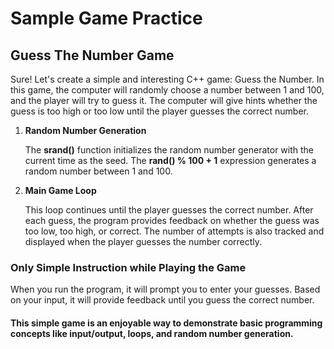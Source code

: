 <h1> Sample Game Practice </h1>
<h2>Guess The Number Game</h2>
<p>Sure! Let's create a simple and interesting C++ game: Guess the Number. In this game, the computer will randomly choose a number between 1 and 100, and the player will try to guess it. The computer will give hints whether the guess is too high or too low until the player guesses the correct number.</p>
<ol>
  <li><b>Random Number Generation</b></li>
  <p>The <b>srand()</b> function initializes the random number generator with the current time as the seed. The <b>rand() % 100 + 1</b> expression generates a random number between 1 and 100.</p>
  <li><b>Main Game Loop</b></li>
  <p>This loop continues until the player guesses the correct number. After each guess, the program provides feedback on whether the guess was too low, too high, or correct. The number of attempts is also tracked and displayed when the player guesses the number correctly.</p>
</ol>
<h3>Only Simple Instruction while Playing the Game</h3>
<p>When you run the program, it will prompt you to enter your guesses. Based on your input, it will provide feedback until you guess the correct number. </p>
<h4>This simple game is an enjoyable way to demonstrate basic programming concepts like input/output, loops, and random number generation.</h4>
